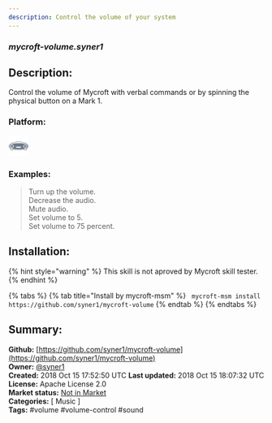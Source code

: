 ```yaml
---
description: Control the volume of your system
---
```


### _mycroft-volume.syner1_  
## Description:  
Control the volume of Mycroft with verbal commands or by spinning the physical
button on a Mark 1.  
### Platform:  
 ![Mark I](../.gitbook/assets/mark-1-icon.png)   
### Examples:  
> Turn up the volume.  
> Decrease the audio.  
> Mute audio.  
> Set volume to 5.  
> Set volume to 75 percent.  
  
## Installation:  
{% hint style="warning" %}
This skill is not aproved by Mycroft skill tester.
{% endhint %}
    
{% tabs %}
{% tab title="Install by mycroft-msm" %}
``` mycroft-msm install https://github.com/syner1/mycroft-volume```
{% endtab %}
  {% endtabs %}
    
## Summary:  
**Github:** [https://github.com/syner1/mycroft-volume](https://github.com/syner1/mycroft-volume)  
**Owner:** [@syner1](https://github.com/syner1)  
**Created:** 2018 Oct 15 17:52:50 UTC  **Last updated:** 2018 Oct 15 18:07:32 UTC  
**License:** Apache License 2.0  
**Market status:** [Not in Market](https://market.mycroft.ai/skill/)  
**Categories:** [ Music ]   
**Tags:** \#volume \#volume-control \#sound   
